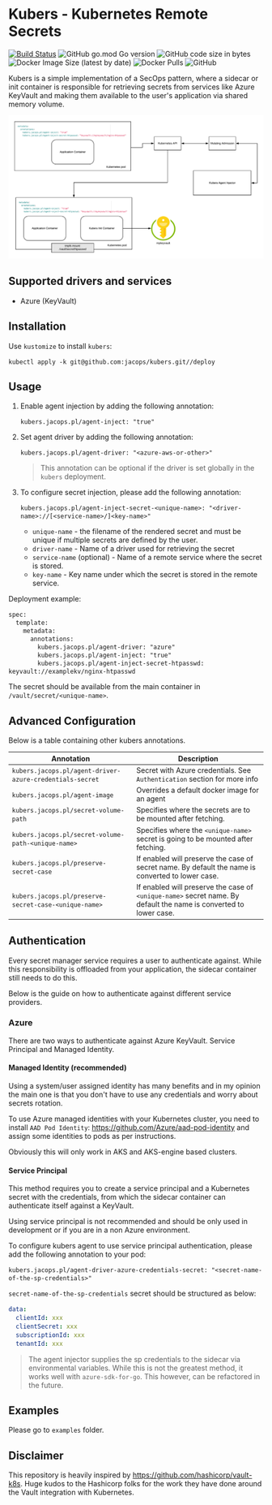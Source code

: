 # Kubers - Kubernetes Remote Secrets
[![Build Status](https://cloud.drone.io/api/badges/jacops/kubers/status.svg)](https://cloud.drone.io/jacops/kubers)
![GitHub go.mod Go version](https://img.shields.io/github/go-mod/go-version/jacops/kubers)
![GitHub code size in bytes](https://img.shields.io/github/languages/code-size/jacops/kubers)
![Docker Image Size (latest by date)](https://img.shields.io/docker/image-size/jacops/kubersctl)
![Docker Pulls](https://img.shields.io/docker/pulls/jacops/kubersctl)
![GitHub](https://img.shields.io/github/license/jacops/kubers)

Kubers is a simple implementation of a SecOps pattern, where a sidecar or init container is responsible for retrieving secrets from services like Azure KeyVault and making them available to the user's application via shared memory volume.

![Diagram](statics/diagram.png)

## Supported drivers and services
* Azure (KeyVault)

## Installation
Use `kustomize` to install `kubers`:
```
kubectl apply -k git@github.com:jacops/kubers.git//deploy
```

## Usage

1. Enable agent injection by adding the following annotation:
   ```
   kubers.jacops.pl/agent-inject: "true"
   ```
2. Set agent driver by adding the following annotation:
   ```
   kubers.jacops.pl/agent-driver: "<azure-aws-or-other>"
   ```
   > This annotation can be optional if the driver is set globally in the `kubers` deployment.

3. To configure secret injection, please add the following annotation:

   ```
   kubers.jacops.pl/agent-inject-secret-<unique-name>: "<driver-name>://[<service-name>/]<key-name>"
   ```
   * `unique-name` - the filename of the rendered secret and must be unique if multiple secrets are defined by  the user.
   * `driver-name` - Name of a driver used for retrieving the secret
   * `service-name` (optional) - Name of a remote service where the secret is stored.
   * `key-name` - Key name under which the secret is stored in the remote service.

Deployment example:
```
spec:
  template:
    metadata:
      annotations:
        kubers.jacops.pl/agent-driver: "azure"
        kubers.jacops.pl/agent-inject: "true"
        kubers.jacops.pl/agent-inject-secret-htpasswd: keyvault://examplekv/nginx-htpasswd
```

The secret should be available from the main container in `/vault/secret/<unique-name>`.

## Advanced Configuration

Below is a table containing other kubers annotations.

| Annotation | Description |
|---|---|
| `kubers.jacops.pl/agent-driver-azure-credentials-secret` | Secret with Azure credentials. See `Authentication` section for more info |
| `kubers.jacops.pl/agent-image` | Overrides a default docker image for an agent |
| `kubers.jacops.pl/secret-volume-path` | Specifies where the secrets are to be mounted after fetching. |
| `kubers.jacops.pl/secret-volume-path-<unique-name>` | Specifies where the `<unique-name>` secret is going to be mounted after fetching. |
| `kubers.jacops.pl/preserve-secret-case` | If enabled will preserve the case of secret name. By default the name is converted to lower case. |
| `kubers.jacops.pl/preserve-secret-case-<unique-name>` | If enabled will preserve the case of `<unique-name>` secret name. By default the name is converted to lower case. |


## Authentication

Every secret manager service requires a user to authenticate against. While this responsibility is offloaded from your application, the sidecar container still needs to do this.

Below is the guide on how to authenticate against different service providers.

### Azure
There are two ways to authenticate against Azure KeyVault. Service Principal and Managed Identity.

#### Managed Identity (recommended)
Using a system/user assigned identity has many benefits and in my opinion the main one is that you don't have to use any credentials and worry about secrets rotation.

To use Azure managed identities with your Kubernetes cluster, you need to install `AAD Pod Identity`: https://github.com/Azure/aad-pod-identity and assign some identities to pods as per instructions.

Obviously this will only work in AKS and AKS-engine based clusters.

#### Service Principal
This method requires you to create a service principal and a Kubernetes secret with the credentials, from which the sidecar container can authenticate itself against a KeyVault.

Using service principal is not recommended and should be only used in development or if you are in a non Azure environment.

To configure kubers agent to use service principal authentication, please add the following annotation to your pod:
```
kubers.jacops.pl/agent-driver-azure-credentials-secret: "<secret-name-of-the-sp-credentials>"
```

`secret-name-of-the-sp-credentials` secret should be structured as below:
```yaml
data:
  clientId: xxx
  clientSecret: xxx
  subscriptionId: xxx
  tenantId: xxx
```
> The agent injector supplies the sp credentials to the sidecar via environmental variables.
> While this is not the greatest method, it works well with `azure-sdk-for-go`. This however, can be refactored in the future.

## Examples

Please go to `examples` folder.

## Disclaimer
This repository is heavily inspired by https://github.com/hashicorp/vault-k8s.
Huge kudos to the Hashicorp folks for the work they have done around the Vault integration with Kubernetes.
